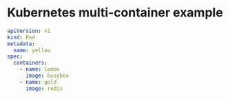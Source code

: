 # Kubernetes multi-container example

```yaml
apiVersion: v1
kind: Pod
metadata:
  name: yellow
spec:
  containers:
    - name: lemon
      image: busybox
    - name: gold
      image: redis
```